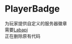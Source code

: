 # PlayerBadge  
为玩家提供自定义的服务器徽章  
需要[Labapi](https://github.com/northwood-studios/LabAPI)  
正在删除原有代码
